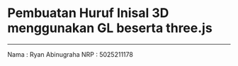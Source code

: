 # Pembuatan Huruf Inisal 3D menggunakan GL beserta three.js
---
Nama  : Ryan Abinugraha
NRP   : 5025211178
